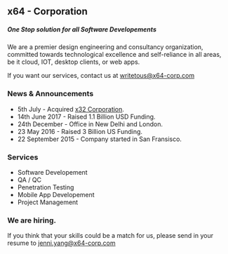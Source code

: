 ## x64 - Corporation
##### One Stop solution for all Software Developements

We are a premier design engineering and consultancy organization, committed towards technological excellence and self-reliance in all areas, be it cloud, IOT, desktop clients, or web apps.

If you want our services, contact us at writetous@x64-corp.com


### News & Announcements

- 5th July - Acquired [x32 Corporation](http://x32corp.org).
- 14th June 2017 - Raised 1.1 Billion USD Funding.
- 24th December - Office in New Delhi and London.
- 23 May 2016 - Raised 3 Billion US Funding.
- 22 September 2015 - Company started in San Fransisco.


### Services

 - Software Developement
 - QA / QC
 - Penetration Testing
 - Mobile App Developement
 - Project Management


### We are hiring.

If you think that your skills could be a match for us, please send in your resume to jenni.yang@x64-corp.com



